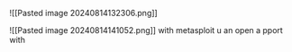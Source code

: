 ![[Pasted image 20240814132306.png]]


![[Pasted image 20240814141052.png]]
with metasploit u an open a pport with 